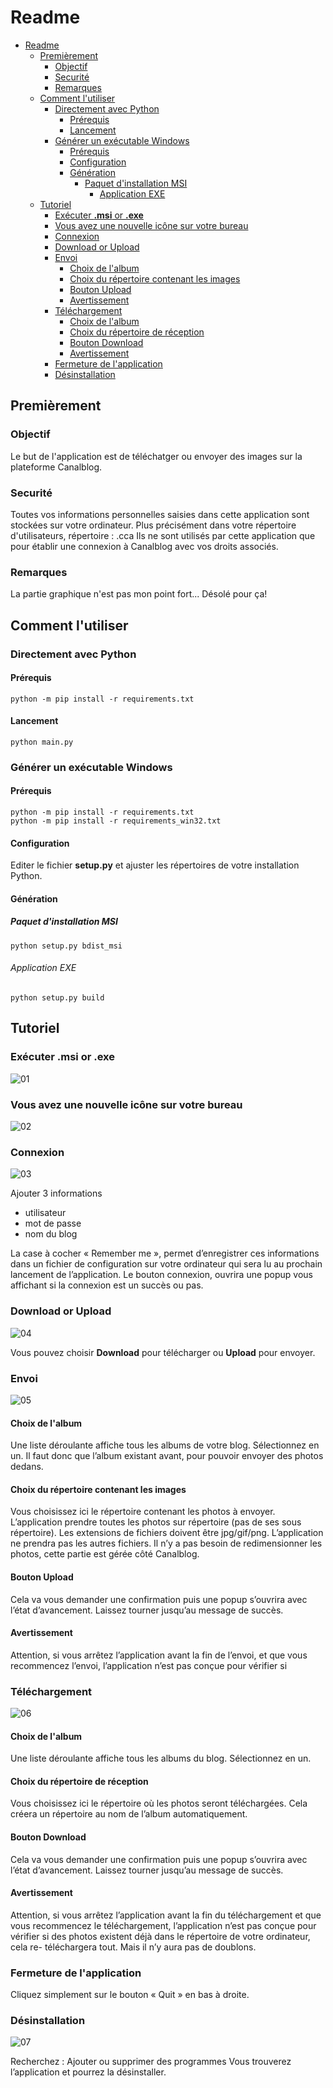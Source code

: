 # Readme
- [Readme](#readme)
  - [Premièrement](#premièrement)
    - [Objectif](#objectif)
    - [Securité](#securité)
    - [Remarques](#remarques)
  - [Comment l'utiliser](#comment-lutiliser)
    - [Directement avec Python](#directement-avec-python)
      - [Prérequis](#prérequis)
      - [Lancement](#lancement)
    - [Générer un exécutable Windows](#générer-un-exécutable-windows)
      - [Prérequis](#prérequis-1)
      - [Configuration](#configuration)
      - [Génération](#génération)
        - [Paquet d'installation MSI](#paquet-dinstallation-msi)
          - [Application EXE](#application-exe)
  - [Tutoriel](#tutoriel)
    - [Exécuter **.msi** or **.exe**](#exécuter-msi-or-exe)
    - [Vous avez une nouvelle icône sur votre bureau](#vous-avez-une-nouvelle-icône-sur-votre-bureau)
    - [Connexion](#connexion)
    - [Download or Upload](#download-or-upload)
    - [Envoi](#envoi)
      - [Choix de l'album](#choix-de-lalbum)
      - [Choix du répertoire contenant les images](#choix-du-répertoire-contenant-les-images)
      - [Bouton Upload](#bouton-upload)
      - [Avertissement](#avertissement)
    - [Téléchargement](#téléchargement)
      - [Choix de l'album](#choix-de-lalbum-1)
      - [Choix du répertoire de réception](#choix-du-répertoire-de-réception)
      - [Bouton Download](#bouton-download)
      - [Avertissement](#avertissement-1)
    - [Fermeture de l'application](#fermeture-de-lapplication)
    - [Désinstallation](#désinstallation)


## Premièrement
### Objectif
Le but de l'application est de téléchatger ou envoyer des images sur la plateforme Canalblog.

### Securité
Toutes vos informations personnelles saisies dans cette application sont stockées sur votre ordinateur.
Plus précisément dans votre répertoire d'utilisateurs, répertoire : .cca
Ils ne sont utilisés par cette application que pour établir une connexion à Canalblog avec vos droits associés.

### Remarques
La partie graphique n'est pas mon point fort...
Désolé pour ça!

## Comment l'utiliser
### Directement avec Python
#### Prérequis
    python -m pip install -r requirements.txt
#### Lancement
    python main.py

### Générer un exécutable Windows
#### Prérequis
    python -m pip install -r requirements.txt
    python -m pip install -r requirements_win32.txt
#### Configuration
Editer le fichier **setup.py** et ajuster les répertoires de votre installation Python.
#### Génération
##### Paquet d'installation MSI
    python setup.py bdist_msi

###### Application EXE
    python setup.py build

## Tutoriel
### Exécuter **.msi** or **.exe**
![01](tuto/01.png)

### Vous avez une nouvelle icône sur votre bureau
![02](tuto/02.png)

### Connexion
![03](tuto/03.png)

Ajouter 3 informations
- utilisateur
- mot de passe
- nom du blog

La case à cocher « Remember me », permet d’enregistrer ces
informations dans un fichier de configuration sur votre ordinateur
qui sera lu au prochain lancement de l’application.
Le bouton connexion, ouvrira une popup vous affichant si la
connexion est un succès ou pas.

### Download or Upload
![04](tuto/04.png)

Vous pouvez choisir **Download** pour télécharger ou **Upload** pour envoyer.

### Envoi
![05](tuto/05.png)


#### Choix de l'album
Une liste déroulante affiche tous les albums de votre blog. Sélectionnez en un.
Il faut donc que l’album existant avant, pour pouvoir envoyer des photos dedans.

#### Choix du répertoire contenant les images
Vous choisissez ici le répertoire contenant les photos à envoyer.
L’application prendre toutes les photos sur répertoire (pas de ses sous répertoire).
Les extensions de fichiers doivent être jpg/gif/png.
L’application ne prendra pas les autres fichiers.
Il n’y a pas besoin de redimensionner les photos, cette partie est gérée côté Canalblog.

#### Bouton Upload
Cela va vous demander une confirmation puis une popup s’ouvrira avec l’état d’avancement.
Laissez tourner jusqu’au message de succès.

#### Avertissement
Attention, si vous arrêtez l’application avant la fin de l’envoi, et que vous recommencez l’envoi, l’application n’est
pas conçue pour vérifier si

### Téléchargement
![06](tuto/06.png)

#### Choix de l'album
Une liste déroulante affiche tous les albums du blog. Sélectionnez en un.

#### Choix du répertoire de réception
Vous choisissez ici le répertoire où les photos seront téléchargées.
Cela créera un répertoire au nom de l’album automatiquement.

#### Bouton Download
Cela va vous demander une confirmation puis une popup s’ouvrira avec l’état d’avancement.
Laissez tourner jusqu’au message de succès.

#### Avertissement
Attention, si vous arrêtez l’application avant la fin du téléchargement et que vous recommencez le téléchargement,
l’application n’est pas conçue pour vérifier si des photos existent déjà dans le répertoire de votre ordinateur, cela re-
téléchargera tout. Mais il n’y aura pas de doublons.

### Fermeture de l'application
Cliquez simplement sur le bouton « Quit » en bas à droite.

### Désinstallation
![07](tuto/07.png)

Recherchez : Ajouter ou supprimer des programmes
Vous trouverez l’application et pourrez la désinstaller.